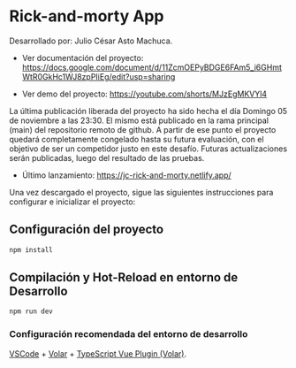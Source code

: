 # Rick-and-morty App
Desarrollado por: Julio César Asto Machuca.

- Ver documentación del proyecto: https://docs.google.com/document/d/11ZcmOEPyBDGE6FAm5_i6GHmtWtR0GkHc1WJ8zpPIiEg/edit?usp=sharing

- Ver demo del proyecto: https://youtube.com/shorts/MJzEgMKVYl4


La última publicación liberada del proyecto ha sido hecha el día Domingo 05 de noviembre a las 23:30. El mismo está publicado en la rama principal (main) del repositorio remoto de github. A partir de ese punto el proyecto quedará completamente congelado hasta su futura evaluación, con el objetivo de ser un competidor justo en este desafío. Futuras actualizaciones serán publicadas, luego del resultado de las pruebas.

- Último lanzamiento: https://jc-rick-and-morty.netlify.app/

Una vez descargado el proyecto, sigue las siguientes instrucciones para configurar e inicializar el proyecto:

## Configuración del proyecto

```sh
npm install
```

## Compilación y Hot-Reload en entorno de Desarrollo

```sh
npm run dev
```
### Configuración recomendada del entorno de desarrollo

[VSCode](https://code.visualstudio.com/) + [Volar](https://marketplace.visualstudio.com/items?itemName=Vue.volar) + [TypeScript Vue Plugin (Volar)](https://marketplace.visualstudio.com/items?itemName=Vue.vscode-typescript-vue-plugin).
